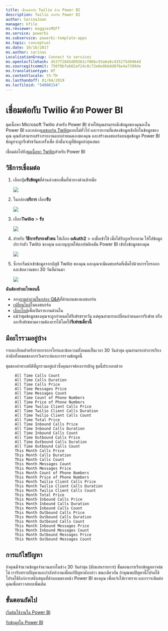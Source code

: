 ```yaml
---
title: เชื่อมต่อกับ Twilio ด้วย Power BI
description: Twilio สำหรับ Power BI
author: SarinaJoan
manager: kfile
ms.reviewer: maggiesMSFT
ms.service: powerbi
ms.subservice: powerbi-template-apps
ms.topic: conceptual
ms.date: 10/16/2017
ms.author: sarinas
LocalizationGroup: Connect to services
ms.openlocfilehash: 4537f2845d89361cf06bc93a6a9c435275d9464d
ms.sourcegitcommit: 750f0bfab02af24c8c72e6e9bbdd876e4a7399de
ms.translationtype: HT
ms.contentlocale: th-TH
ms.lasthandoff: 01/04/2019
ms.locfileid: "54008154"
---
```

# <a name="connect-to-twilio-with-power-bi"></a>เชื่อมต่อกับ Twilio ด้วย Power BI
ชุดเนื้อหา Microsoft Twilio สำหรับ Power BI ช่วยให้คุณสามารถดึงข้อมูลของคุณลงใน Power BI และกล่อง[แดชบอร์ด Twilio](https://powerbi.microsoft.com/integrations/twilio)แบบไม่ทั่วไป และรายงานที่แสดงข้อมูลเชิงลึกในข้อมูลของคุณ คุณยังสามารถสร้างรายงานแบบกำหนดเองของคุณ และสร้างแดชบอร์ดบนชุดข้อมูล Power BI ข้อมูลจะถูกรีเฟรชวันละครั้งเพื่อ ดังนั้นจะดูที่ข้อมูลล่าสุดเสมอ

เชื่อมต่อไปยัง[ชุดเนื้อหา Twilio](https://app.powerbi.com/getdata/services/twilio)สำหรับ Power BI

## <a name="how-to-connect"></a>วิธีการเชื่อมต่อ
1. เลือกปุ่ม**รับข้อมูล**ที่ด้านล่างของพื้นที่นำทางด้านซ้ายมือ
   
   ![](media/service-connect-to-twilio/pbi_getdata.png) 
2. ในกล่อง**บริการ** เลือก**รับ**
   
   ![](media/service-connect-to-twilio/pbi_getservices.png) 
3. เลือก**Twilio** \> **รับ**
   
   ![](media/service-connect-to-twilio/twilio.png)
4. สำหรับ **วิธีการรับรองตัวตน** ให้เลือก **oAuth2** \> ลงชื่อเข้าใช้ เมื่อได้รับถูกเรียกถาม ให้ใส่ข้อมูลประจำตัว Twilio ของคุณ และอนุญาตให้แอปพลิเคชัน Power BI เข้าถึงข้อมูลของคุณ
   
   ![](media/service-connect-to-twilio/pbi_twilio_login.png)
5. ซึ่งจะเริ่มนำเข้าข้อมูลจากบัญชี Twilio ของคุณ และคุณจะมีแดชบอร์ดที่เต็มไปด้วยการโทรออกและข้อความของ 30 วันที่ผ่านมา 
   
   ![](media/service-connect-to-twilio/pbi_twilio_db.png)

**ฉันต้องทำอะไรตอนนี้**

* ลอง[ถามคำถามในกล่อง Q&A](consumer/end-user-q-and-a.md)ที่ด้านบนของแดชบอร์ด
* [เปลี่ยนไทล์](service-dashboard-edit-tile.md)ในแดชบอร์ด
* [เลือกไทล์](consumer/end-user-tiles.md)เพื่อเปิดรายงานด้านใน
* แม้ว่าชุดข้อมูลของคุณจะถูกกำหนดให้รีเฟรชรายวัน แต่คุณสามารถเปลี่ยนกำหนดการรีเฟรช หรือลองรีเฟรชตามความต้องการได้โดยใช้**รีเฟรชเดี๋ยวนี้**

## <a name="whats-included"></a>มีอะไรรวมอยู่บ้าง
รายละเอียดสำหรับรายการการโทรและข้อความทั้งหมดเป็นเวลา 30 วันล่าสุด คุณสามารถทำการเรียงลำดับทั้งหมดของการวิเคราะห์และการรวมข้อมูลนี้

ชุดของค่าทางสถิติที่ถูกรวมอยู่แล้วซึ่งคุณอาจต้องการเฝ้าดู ชุดนี้ประกอบด้วย

        All Time Calls Count  
        All Time Calls Duration  
        All Time Calls Price  
        All Time Messages Price  
        All Time Messages Count  
        All Time Count of Phone Numbers  
        All Time Price of Phone Numbers  
        All Time Twilio Client Calls Price  
        All Time Twilio Client Calls Duration  
        All Time Twilio Client Calls Count  
        All Time Total Price  
        All Time Inbound Calls Price  
        All Time Inbound Calls Duration  
        All Time Inbound Calls Count  
        All Time Outbound Calls Price  
        All Time Outbound Calls Duration  
        All Time Outbound Calls Count  
        This Month Calls Price  
        This Month Calls Duration  
        This Month Calls Count  
        This Month Messages Count  
        This Month Messages Price  
        This Month Count of Phone Numbers  
        This Month Price of Phone Numbers  
        This Month Twilio Client Calls Price  
        This Month Twilio Client Calls Duration  
        This Month Twilio Client Calls Count  
        This Month Total Price  
        This Month Inbound Calls Price  
        This Month Inbound Calls Duration  
        This Month Inbound Calls Count  
        This Month Outbound Calls Price  
        This Month Outbound Calls Duration  
        This Month Outbound Calls Count  
        This Month Inbound Messages Price  
        This Month Inbound Messages Count  
        This Month Outbound Messages Price  
        This Month Outbound Messages Count

## <a name="troubleshooting"></a>การแก้ไขปัญหา
ถ้าคุณมีจำนวนข้อมูลจำนวนมากในช่วง 30 วันล่าสุด (นับแสนรายการ) ขั้นตอนการเรียกข้อมูลอาจล่มได้ เรารับทราบปัญหาและกำลังทำงานเพื่อแก้ปัญหาดังกล่าว ขณะเดียวกัน ถ้าคุณพบปัญหานี้โปรดใช้โปรดใช้ลิงก์การสนับสนุนที่ด้านบนของหน้า Power BI ของคุณ เพื่อแจ้งให้เราทราบ และเราจะติดต่อคุณเพื่อตรวจสอบเพิ่มเติม

## <a name="next-steps"></a>ขั้นตอนถัดไป
[เริ่มต้นใช้งานใน Power BI](service-get-started.md)

[รับข้อมูลใน Power BI](service-get-data.md)

